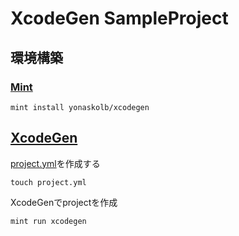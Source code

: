 # XcodeGen SampleProject

## 環境構築

### [Mint](https://github.com/yonaskolb/mint)
```
mint install yonaskolb/xcodegen
```


## [XcodeGen](https://github.com/yonaskolb/XcodeGen)

[project.yml](project.yml)を作成する

```
touch project.yml
```

XcodeGenでprojectを作成
```
mint run xcodegen
```